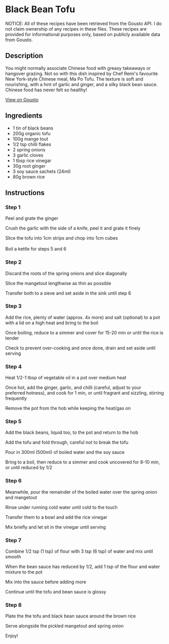 # Black Bean Tofu 

NOTICE: All of these recipes have been retrieved from the Gousto API. I do not claim ownership of any recipes in these files. These recipes are provided for informational purposes only, based on publicly available data from Gousto.

## Description

You might normally associate Chinese food with greasy takeaways or hangover grazing. Not so with this dish inspired by Chef Remi's favourite New York-style Chinese meal, Ma Po Tofu. The texture is soft and nourishing, with a hint of garlic and ginger, and a silky black bean sauce. Chinese food has never felt so healthy!

[View on Gousto](https://www.gousto.co.uk/recipes/cookbook/black-bean-tofu)

## Ingredients

- 1 tin of black beans
- 200g organic tofu 
- 100g mange tout
- 1/2 tsp chilli flakes
- 2 spring onions
- 3 garlic cloves
- 1 tbsp rice vinegar
- 30g root ginger 
- 3 soy sauce sachets (24ml)
- 80g brown rice 

## Instructions

### Step 1

Peel and grate the ginger


Crush the garlic with the side of a knife, peel it and grate it finely


Slice the tofu into 1cm strips and chop into 1cm cubes<br /><br />Boil a kettle for steps 5 and 6

### Step 2

Discard the roots of the spring onions and slice diagonally


Slice the mangetout lengthwise as thin as possible


Transfer both to a sieve and set aside in the sink until step 6

### Step 3

Add the rice, plenty of water (approx. 4x more) and salt (optional) to a pot with a lid on a high heat and bring to the boil


Once boiling, reduce to a simmer and cover for 15-20 min or until the rice is tender


Check to prevent over-cooking and once done, drain and set aside until serving

### Step 4

Heat 1/2-1 tbsp of vegetable oil in a pot over medium heat 


Once hot, add the ginger, garlic, and chilli (careful, adjust to your preferred&nbsp;hotness), and cook for 1 min, or until fragrant and sizzling, stirring frequently


Remove the pot from the hob while keeping the heat/gas on

### Step 5

Add the black beans, liquid too, to the pot and return to the hob


Add the tofu and fold through, careful not to break the tofu


Pour in 300ml <span class="text-danger">(500ml)</span> of boiled water and the soy sauce


Bring to a boil, then reduce to a simmer and cook uncovered for 8-10 min, or until reduced by 1/2

### Step 6

Meanwhile, pour the remainder of the boiled water over the spring onion and mangetout


Rinse under running cold water until cold to the touch


Transfer them to a bowl and add the rice vinegar


Mix briefly and let sit in the vinegar until serving

### Step 7

Combine 1/2 tsp <span class="text-danger">(1 tsp)</span> of flour with 3 tsp <span class="text-danger">(6 tsp)</span> of water and mix until smooth


When the bean sauce has reduced by 1/2, add 1 tsp of the flour and water mixture to the pot


Mix into the sauce before adding more


Continue until the tofu and bean sauce is glossy

### Step 8

Plate the the tofu and black bean sauce around the brown rice 


Serve alongside the pickled mangetout and spring onion


Enjoy!

